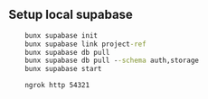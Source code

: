 ## Setup local supabase

```cmd
    bunx supabase init
    bunx supabase link project-ref
    bunx supabase db pull
    bunx supabase db pull --schema auth,storage
    bunx supabase start

    ngrok http 54321
```
